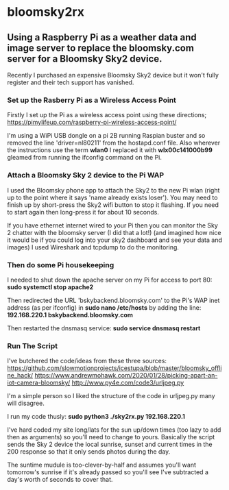 # bloomsky2rx
## Using a Raspberry Pi as a weather data and image server to replace the bloomsky.com server for a Bloomsky Sky2 device. 

Recently I purchased an expensive Bloomsky Sky2 device but it won't fully register and their tech support has vanished.

### Set up the Rasberry Pi as a Wireless Access Point ###
Firstly I set up the Pi as a wireless access point using these directions;
https://pimylifeup.com/raspberry-pi-wireless-access-point/

I'm using a WiPi USB dongle on a pi 2B running Raspian buster and so removed the line 'driver=nl80211' from the hostapd.conf file.
Also wherever the instructions use the term **wlan0** I replaced it with **wlx00c141000b99** gleamed from running the ifconfig command on the Pi.

### Attach a Bloomsky Sky 2 device to the Pi WAP ###
I used the Bloomsky phone app to attach the Sky2 to the new Pi wlan (right up to the point where it says 'name already exists loser'). You may need to finish up by short-press the Sky2 wifi button to stop it flashing. If you need to start again then long-press it for about 10 seconds.

If you have ethernet internet wired to your Pi then you can monitor the Sky 2 chatter with the bloomsky server (I did that a lot!) (and imagined how nice it would be if you could log into your sky2 dashboard and see your data and images) I used Wireshark and tcpdump to do the monitoring.

### Then do some Pi housekeeping ###
I needed to shut down the apache server on my Pi for access to port 80: **sudo systemctl stop apache2**

Then redirected the URL 'bskybackend.bloomsky.com' to the Pi's WAP inet address (as per ifconfig) in **sudo nano /etc/hosts** by adding the line: **192.168.220.1	bskybackend.bloomsky.com**

Then restarted the dnsmasq service: **sudo service dnsmasq restart**

### Run The Script ###
I've butchered the code/ideas from these three sources:
https://github.com/slowmotionprojects/icestupa/blob/master/bloomsky_offline_hack/
https://www.andrewmohawk.com/2020/01/28/picking-apart-an-iot-camera-bloomsky/
http://www.py4e.com/code3/urljpeg.py

I'm a simple person so I liked the structure of the code in urljpeg.py many will disagree.

I run my code thusly: **sudo python3 ./sky2rx.py 192.168.220.1**

I've hard coded my site long/lats for the sun up/down times (too lazy to add then as arguments) so you'll need to change to yours. Basically the script sends the Sky 2 device the local sunrise, sunset and current times in the 200 response so that it only sends photos during the day.

The suntime mudule is too-clever-by-half and assumes you'll want tomorrow's sunrise if it's already passed so you'll see I've subtracted a day's worth of seconds to cover that.
